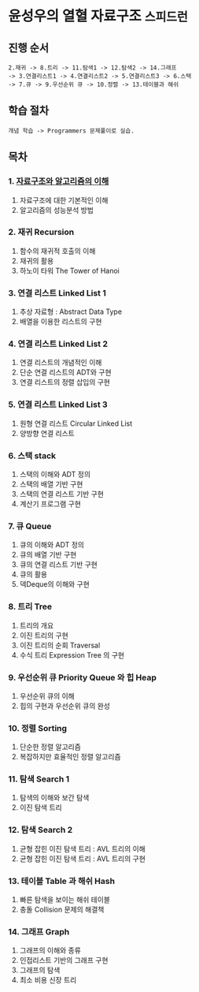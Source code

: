 # 윤성우의 열혈 자료구조 `스피드런`

## 진행 순서

```
2.재귀 -> 8.트리 -> 11.탐색1 -> 12.탐색2 -> 14.그래프
-> 3.연결리스트1 -> 4.연결리스트2 -> 5.연결리스트3 -> 6.스택
-> 7.큐 -> 9.우선순위 큐 -> 10.정렬 -> 13.테이블과 해쉬
```

## 학습 절차
```
개념 학습 -> Programmers 문제풀이로 실습.
```

## 목차

### 1. [자료구조와 알고리즘의 이해](./MyHash/summarize/Recursive.md)

1. 자료구조에 대한 기본적인 이해
2. 알고리즘의 성능분석 방법

### 2. 재귀 Recursion

1. 함수의 재귀적 호출의 이해
2. 재귀의 활용
3. 하노이 타워 The Tower of Hanoi

### 3. 연결 리스트 Linked List 1

1. 추상 자료형 : Abstract Data Type
2. 배열을 이용한 리스트의 구현

### 4. 연결 리스트 Linked List 2

1. 연결 리스트의 개념적인 이해
2. 단순 연결 리스트의 ADT와 구현
3. 연결 리스트의 정렬 삽입의 구현

### 5. 연결 리스트 Linked List 3

1. 원형 연결 리스트 Circular Linked List
2. 양방향 연결 리스트

### 6. 스택 stack

1. 스택의 이해와 ADT 정의
2. 스택의 배열 기반 구현
3. 스택의 연결 리스트 기반 구현
4. 계산기 프로그램 구현

### 7. 큐 Queue

1. 큐의 이해와 ADT 정의
2. 큐의 배열 기반 구현
3. 큐의 연결 리스트 기반 구현
4. 큐의 활용
5. 덱Deque의 이해와 구현

### 8. 트리 Tree

1. 트리의 개요
2. 이진 트리의 구현
3. 이진 트리의 순회 Traversal
4. 수식 트리 Expression Tree 의 구현

### 9. 우선순위 큐 Priority Queue 와 힙 Heap

1. 우선순위 큐의 이해
2. 힙의 구현과 우선순위 큐의 완성

### 10. 정렬 Sorting

1. 단순한 정렬 알고리즘
2. 복잡하지만 효율적인 정렬 알고리즘

### 11. 탐색 Search 1

1. 탐색의 이해와 보간 탐색
2. 이진 탐색 트리

### 12. 탐색 Search 2

1. 균형 잡힌 이진 탐색 트리 : AVL 트리의 이해
2. 균형 잡힌 이진 탐색 트리 : AVL 트리의 구현

### 13. 테이블 Table 과 해쉬 Hash

1. 빠른 탐색을 보이는 해쉬 테이블
2. 충돌 Collision 문제의 해결책

### 14. 그래프 Graph

1. 그래프의 이해와 종류
2. 인접리스트 기반의 그래프 구현
3. 그래프의 탐색
4. 최소 비용 신장 트리